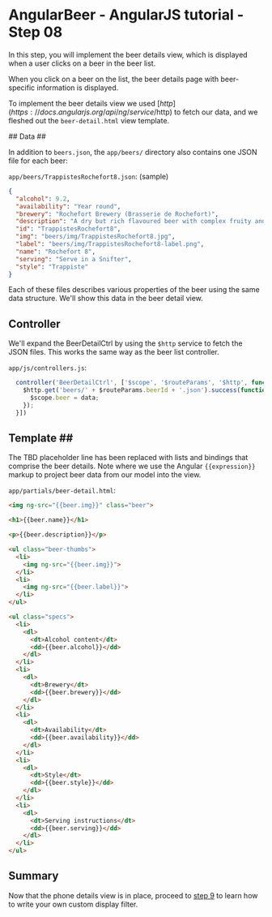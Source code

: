 # AngularBeer - AngularJS tutorial - Step 08 #

In this step, you will implement the beer details view, which is displayed when a user clicks on a beer in the beer list.

When you click on a beer on the list, the beer details page with beer-specific information is displayed.

To implement the beer details view we used [$http](https://docs.angularjs.org/api/ng/service/$http) to fetch our data, 
and we fleshed out the `beer-detail.html` view template.

## Data ##

In addition to `beers.json`, the `app/beers/` directory also contains one JSON file for each beer:

`app/beers/TrappistesRochefort8.json`: (sample)

```json
{
  "alcohol": 9.2,
  "availability": "Year round",
  "brewery": "Rochefort Brewery (Brasserie de Rochefort)",
  "description": "A dry but rich flavoured beer with complex fruity and spicy flavours.",
  "id": "TrappistesRochefort8",
  "img": "beers/img/TrappistesRochefort8.jpg",
  "label": "beers/img/TrappistesRochefort8-label.png",
  "name": "Rochefort 8",
  "serving": "Serve in a Snifter",
  "style": "Trappiste"
}
```

Each of these files describes various properties of the beer using the same data structure. We'll show this data in the beer detail view.

## Controller ##

We'll expand the BeerDetailCtrl by using the `$http` service to fetch the JSON files. This works the same way as the beer list controller.

`app/js/controllers.js`:

```javascript
  controller('BeerDetailCtrl', ['$scope', '$routeParams', '$http', function($scope, $routeParams, $http) {
    $http.get('beers/' + $routeParams.beerId + '.json').success(function(data) {
      $scope.beer = data;
    });
  }])
```


## Template ## 

The TBD placeholder line has been replaced with lists and bindings that comprise the beer details. 
Note where we use the Angular `{{expression}}` markup to project beer data from our model into the view.

`app/partials/beer-detail.html`:

```html
<img ng-src="{{beer.img}}" class="beer">

<h1>{{beer.name}}</h1>

<p>{{beer.description}}</p>

<ul class="beer-thumbs">
  <li>
    <img ng-src="{{beer.img}}">
  </li>
  <li>
    <img ng-src="{{beer.label}}">
  </li>
</ul>

<ul class="specs">
  <li>
    <dl>
      <dt>Alcohol content</dt>
      <dd>{{beer.alcohol}}</dd>
    </dl>
  </li>
  <li>
    <dl>
      <dt>Brewery</dt>
      <dd>{{beer.brewery}}</dd>
    </dl>
  </li>
  <li>
    <dl>
      <dt>Availability</dt>
      <dd>{{beer.availability}}</dd>
    </dl>
  </li>
  <li>
    <dl>
      <dt>Style</dt>
      <dd>{{beer.style}}</dd>
    </dl>
  </li>
  <li>
    <dl>
      <dt>Serving instructions</dt>
      <dd>{{beer.serving}}</dd>
    </dl>
  </li>
</ul>
```

## Summary ##

Now that the phone details view is in place, proceed to [step 9](../step-09) to learn how to write your own custom display filter.
